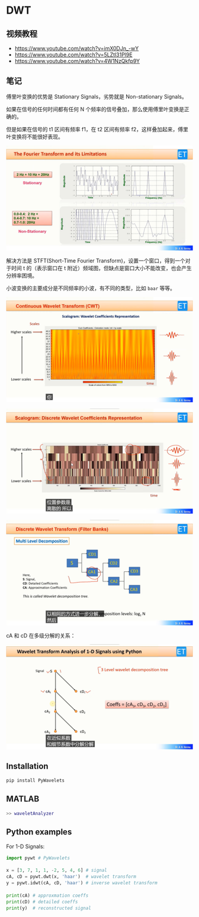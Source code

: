 # DWT

## 视频教程

* https://www.youtube.com/watch?v=imX0DJn_-wY
* https://www.youtube.com/watch?v=5LZtl31Pl9E
* https://www.youtube.com/watch?v=4W1NzQkfp9Y

## 笔记

傅里叶变换的优势是 Stationary Signals，劣势就是 Non-stationary Signals。

如果在信号的任何时间都有任何 N 个频率的信号叠加，那么使用傅里叶变换是正确的。

但是如果在信号的 t1 区间有频率 f1，在 t2 区间有频率 f2，这样叠加起来，傅里叶变换将不能很好表现。

![](assets/1.png)


解决方法是 STFT(Short-Time Fourier Transform)，设置一个窗口，得到一个对于时间 t 的（表示窗口在 t 附近）频域图，但缺点是窗口大小不能改变，也会产生分辨率困境。

小波变换的主要成分是不同频率的小波，有不同的类型，比如 `baar` 等等。

![](assets/2.png)

![](assets/3.png)

![](assets/4.png)

cA 和 cD 在多级分解的关系：

![](assets/5.png)


## Installation

```bash
pip install PyWavelets​
```

## MATLAB

```matlab
>> waveletAnalyzer
```

## Python examples

For 1-D Signals:
```python
import pywt # PyWavelets

x = [3, 7, 1, 1, -2, 5, 4, 6] # signal
cA, cD = pywt.dwt(x, 'haar')  # wavelet transform
y = pywt.idwt(cA, cD, 'haar') # inverse wavelet transform

print(cA) # approxmation coeffs
print(cD) # detailed coeffs
print(y)  # reconstructed signal
```
